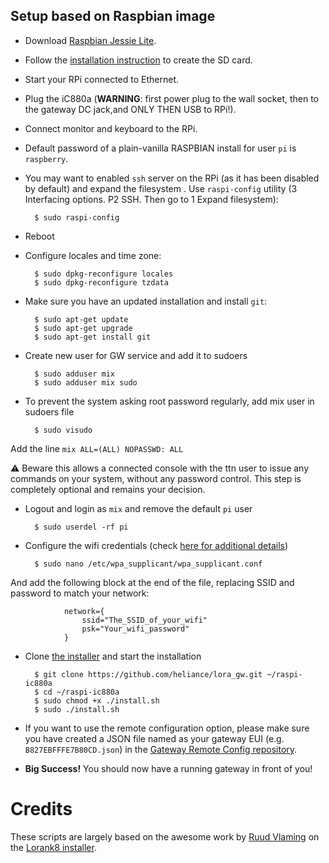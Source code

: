 ## Setup based on Raspbian image

- Download [Raspbian Jessie Lite](https://www.raspberrypi.org/downloads/).
- Follow the [installation instruction](https://www.raspberrypi.org/documentation/installation/installing-images/README.md) to create the SD card.
- Start your RPi connected to Ethernet.
- Plug the iC880a (**WARNING**: first power plug to the wall socket, then to
the gateway DC jack,and ONLY THEN USB to RPi!).
- Connect monitor and keyboard to the RPi.
- Default password of a plain-vanilla RASPBIAN install for user `pi` is `raspberry`.

- You may want to enabled `ssh` server on the RPi (as it has been disabled by default)
and expand the filesystem . Use `raspi-config` utility (3 Interfacing options. P2 SSH.
Then go to 1 Expand filesystem):

        $ sudo raspi-config

- Reboot
- Configure locales and time zone:

        $ sudo dpkg-reconfigure locales
        $ sudo dpkg-reconfigure tzdata

- Make sure you have an updated installation and install `git`:

        $ sudo apt-get update
        $ sudo apt-get upgrade
        $ sudo apt-get install git

- Create new user for GW service and add it to sudoers

        $ sudo adduser mix 
        $ sudo adduser mix sudo

- To prevent the system asking root password regularly, add mix user in sudoers file

        $ sudo visudo

Add the line `mix ALL=(ALL) NOPASSWD: ALL`

:warning: Beware this allows a connected console with the ttn user to issue any
commands on your system, without any password control. This step is completely optional and remains your decision.

- Logout and login as `mix` and remove the default `pi` user

        $ sudo userdel -rf pi

- Configure the wifi credentials (check [here for additional details](https://www.raspberrypi.org/documentation/configuration/wireless/wireless-cli.md))

        $ sudo nano /etc/wpa_supplicant/wpa_supplicant.conf 

And add the following block at the end of the file, replacing SSID and password to match your network:

                network={
                    ssid="The_SSID_of_your_wifi"
                    psk="Your_wifi_password"
                }
 
- Clone [the installer](https://github.com/heliance/lora_gw/) and start the installation

        $ git clone https://github.com/heliance/lora_gw.git ~/raspi-ic880a
        $ cd ~/raspi-ic880a
        $ sudo chmod +x ./install.sh
        $ sudo ./install.sh

- If you want to use the remote configuration option, please make sure you have created a JSON file named as your gateway EUI (e.g. `B827EBFFFE7B80CD.json`) in the [Gateway Remote Config repository](https://github.com/ttn-zh/gateway-remote-config). 
- **Big Success!** You should now have a running gateway in front of you!

# Credits

These scripts are largely based on the awesome work by [Ruud Vlaming](https://github.com/devlaam) on the [Lorank8 installer](https://github.com/Ideetron/Lorank).
